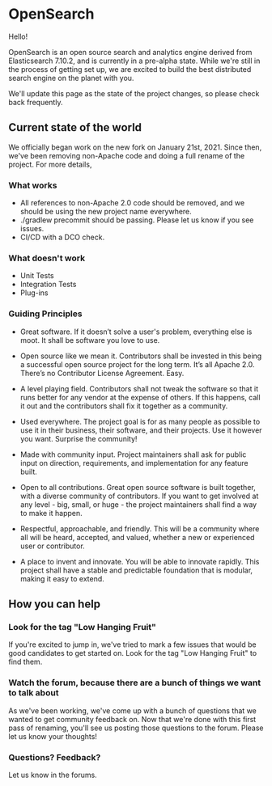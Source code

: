 # OpenSearch

Hello!

OpenSearch is an open source search and analytics engine derived from Elasticsearch 7.10.2, and is currently in a pre-alpha state. While we're still in the process of getting set up, we are excited to build the best distributed search engine on the planet with you.

We'll update this page as the state of the project changes, so please check back frequently.

## Current state of the world
We officially began work on the new fork on January 21st, 2021.  Since then, we've been removing non-Apache code and doing a full rename of the project.  For more details, <add link to blogpost>

### What works

* All references to non-Apache 2.0 code should be removed, and we should be using the new project name everywhere.
* ./gradlew precommit should be passing.   Please let us know if you see issues.
* CI/CD with a DCO check.

### What doesn't work

* Unit Tests
* Integration Tests
* Plug-ins

### Guiding Principles

* Great software. If it doesn’t solve a user's problem, everything else is moot. It shall be software you love to use.

* Open source like we mean it. Contributors shall be invested in this being a successful open source project for the long term. It’s all Apache 2.0. There’s no Contributor License Agreement. Easy.

* A level playing field. Contributors shall not tweak the software so that it runs better for any vendor at the expense of others. If this happens, call it out and the contributors shall fix it together as a community.

* Used everywhere. The project goal is for as many people as possible to use it in their business, their software, and their projects. Use it however you want. Surprise the community!

* Made with community input. Project maintainers shall ask for public input on direction, requirements, and implementation for any feature built.

* Open to all contributions. Great open source software is built together, with a diverse community of contributors. If you want to get involved at any level - big, small, or huge - the project maintainers shall find a way to make it happen.

* Respectful, approachable, and friendly. This will be a community where all will be heard, accepted, and valued, whether a new or experienced user or contributor.

* A place to invent and innovate. You will be able to innovate rapidly. This project shall have a stable and predictable foundation that is modular, making it easy to extend.


## How you can help

### Look for the tag "Low Hanging Fruit"

If you're excited to jump in, we've tried to mark a few issues that would be good candidates to get started on.  Look for the tag "Low Hanging Fruit" to find them.

### Watch the forum, because there are a bunch of things we want to talk about
As we've been working, we've come up with a bunch of questions that we wanted to get community feedback on.  Now that we're done with this first pass of renaming, you'll see us posting those questions to the forum.  Please let us know your thoughts!

### Questions?  Feedback?

Let us know in the forums.

